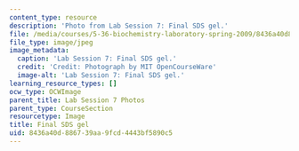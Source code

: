 ```yaml
---
content_type: resource
description: 'Photo from Lab Session 7: Final SDS gel.'
file: /media/courses/5-36-biochemistry-laboratory-spring-2009/8436a40d886739aa9fcd4443bf5890c5_Lab7_6.jpg
file_type: image/jpeg
image_metadata:
  caption: 'Lab Session 7: Final SDS gel.'
  credit: 'Credit: Photograph by MIT OpenCourseWare'
  image-alt: 'Lab Session 7: Final SDS gel.'
learning_resource_types: []
ocw_type: OCWImage
parent_title: Lab Session 7 Photos
parent_type: CourseSection
resourcetype: Image
title: Final SDS gel
uid: 8436a40d-8867-39aa-9fcd-4443bf5890c5
---
```

